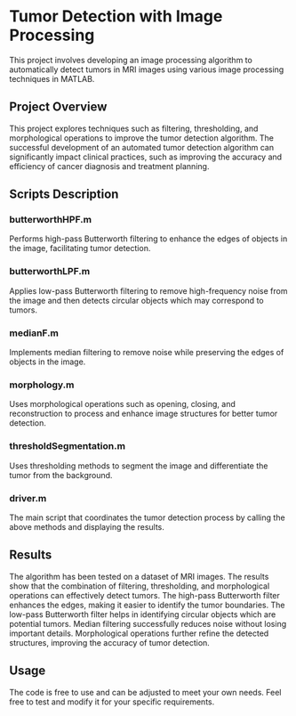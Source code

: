 # Tumor Detection with Image Processing

This project involves developing an image processing algorithm to automatically detect tumors in MRI images using various image processing techniques in MATLAB.

## Project Overview

This project explores techniques such as filtering, thresholding, and morphological operations to improve the tumor detection algorithm. The successful development of an automated tumor detection algorithm can significantly impact clinical practices, such as improving the accuracy and efficiency of cancer diagnosis and treatment planning.

## Scripts Description

### butterworthHPF.m
Performs high-pass Butterworth filtering to enhance the edges of objects in the image, facilitating tumor detection.

### butterworthLPF.m
Applies low-pass Butterworth filtering to remove high-frequency noise from the image and then detects circular objects which may correspond to tumors.

### medianF.m
Implements median filtering to remove noise while preserving the edges of objects in the image.

### morphology.m
Uses morphological operations such as opening, closing, and reconstruction to process and enhance image structures for better tumor detection.

### thresholdSegmentation.m
Uses thresholding methods to segment the image and differentiate the tumor from the background.

### driver.m
The main script that coordinates the tumor detection process by calling the above methods and displaying the results.

## Results

The algorithm has been tested on a dataset of MRI images. The results show that the combination of filtering, thresholding, and morphological operations can effectively detect tumors. The high-pass Butterworth filter enhances the edges, making it easier to identify the tumor boundaries. The low-pass Butterworth filter helps in identifying circular objects which are potential tumors. Median filtering successfully reduces noise without losing important details. Morphological operations further refine the detected structures, improving the accuracy of tumor detection.

## Usage

The code is free to use and can be adjusted to meet your own needs. Feel free to test and modify it for your specific requirements.


